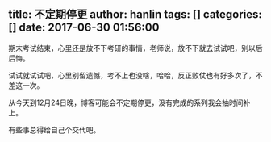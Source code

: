 title: 不定期停更
author: hanlin
tags: []
categories: []
date: 2017-06-30 01:56:00
---
期末考试结束，心里还是放不下考研的事情，老师说，放不下就去试试吧，别以后后悔。

试试就试试吧，心里别留遗憾，考不上也没啥，哈哈，反正败仗也有好多次了，不差这一次。

从今天到12月24日晚，博客可能会不定期停更，没有完成的系列我会抽时间补上。

有些事总得给自己个交代吧。